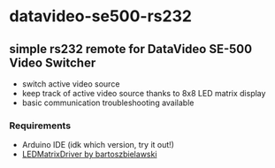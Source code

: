 # datavideo-se500-rs232
## simple rs232 remote for DataVideo SE-500 Video Switcher

* switch active video source
* keep track of active video source thanks to 8x8 LED matrix display
* basic communication troubleshooting available

### Requirements
* Arduino IDE (idk which version, try it out!)
* [LEDMatrixDriver by bartoszbielawski](https://github.com/bartoszbielawski/LEDMatrixDriver)
